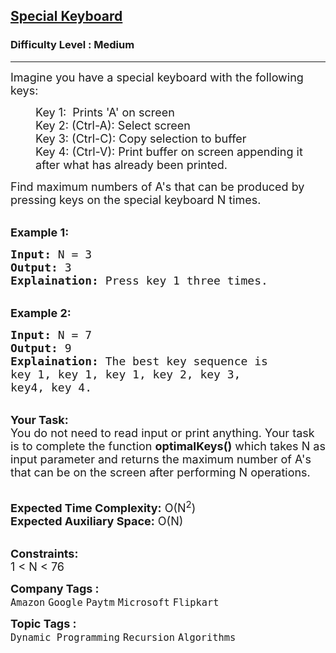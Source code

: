 <h2><a href="https://practice.geeksforgeeks.org/problems/special-keyboard3018/1?page=5&curated[]=1&sortBy=submissions">Special Keyboard</a></h2><h3>Difficulty Level : Medium</h3><hr><div class="problems_problem_content__Xm_eO"><p><span style="font-size:18px">Imagine you have a special keyboard with the following keys:&nbsp;</span></p>

<p style="margin-left:40px"><span style="font-size:18px">Key 1: &nbsp;Prints 'A' on screen<br>
Key 2: (Ctrl-A): Select screen<br>
Key 3: (Ctrl-C): Copy selection to buffer<br>
Key 4: (Ctrl-V): Print buffer on screen appending it after what has already been printed. </span></p>

<p><span style="font-size:18px">Find maximum numbers of A's that can be produced by pressing keys on the special keyboard N times.&nbsp;</span></p>

<p><br>
<strong><span style="font-size:18px">Example 1:</span></strong></p>

<pre><span style="font-size:18px"><strong>Input:</strong> N = 3
<strong>Output:</strong> 3
<strong>Explaination:</strong> Press key 1 three times.</span></pre>

<p><br>
<strong><span style="font-size:18px">Example 2:</span></strong></p>

<pre><span style="font-size:18px"><strong>Input:</strong> N = 7
<strong>Output:</strong> 9
<strong>Explaination:</strong> The best key sequence is 
key 1, key 1, key 1, key 2, key 3,
key4, key 4.</span></pre>

<p><br>
<span style="font-size:18px"><strong>Your Task:</strong><br>
You do not need to read input or print anything. Your task is to complete the function <strong>optimalKeys()</strong> which takes N as input parameter and returns the maximum number of A's that can be on the screen after performing N operations.</span></p>

<p><br>
<span style="font-size:18px"><strong>Expected Time Complexity:</strong> O(N<sup>2</sup>)<br>
<strong>Expected Auxiliary Space:</strong> O(N)</span></p>

<p><br>
<span style="font-size:18px"><strong>Constraints:</strong><br>
1 &lt; N &lt; 76</span></p>
</div><p><span style=font-size:18px><strong>Company Tags : </strong><br><code>Amazon</code>&nbsp;<code>Google</code>&nbsp;<code>Paytm</code>&nbsp;<code>Microsoft</code>&nbsp;<code>Flipkart</code>&nbsp;<br><p><span style=font-size:18px><strong>Topic Tags : </strong><br><code>Dynamic Programming</code>&nbsp;<code>Recursion</code>&nbsp;<code>Algorithms</code>&nbsp;